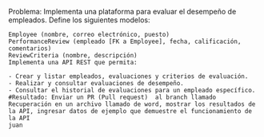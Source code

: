 Problema: Implementa una plataforma para evaluar el desempeño de empleados. Define los siguientes modelos:

    Employee (nombre, correo electrónico, puesto)
    PerformanceReview (empleado [FK a Employee], fecha, calificación, comentarios)
    ReviewCriteria (nombre, descripción)
    Implementa una API REST que permita:

    - Crear y listar empleados, evaluaciones y criterios de evaluación.
    - Realizar y consultar evaluaciones de desempeño.
    - Consultar el historial de evaluaciones para un empleado específico.
    #Resultado: Enviar un PR (Pull request)  al branch llamado Recuperación en un archivo llamado de word, mostrar los resultados de la API, ingresar datos de ejemplo que demuestre el funcionamiento de la API
    juan
